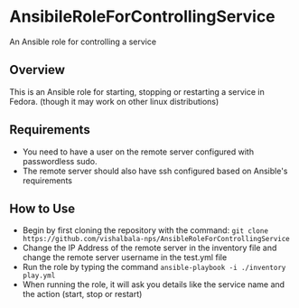 # AnsibileRoleForControllingService
An Ansible role for controlling a service
## Overview
This is an Ansible role for starting, stopping or restarting a service in Fedora. (though it may work on other linux distributions)
## Requirements
 - You need to have a user on the remote server configured with passwordless sudo. 
 - The remote server should also have ssh configured based on Ansible's requirements
## How to Use
 - Begin by first cloning the repository with the command:  `git clone https://github.com/vishalbala-nps/AnsibleRoleForControllingService`
- Change the IP Address of the remote server in the inventory file and change the remote server username in the test.yml file
- Run the role by typing the command `ansible-playbook -i ./inventory play.yml`
- When running the role, it will ask you details like the service name and the action (start, stop or restart) 
